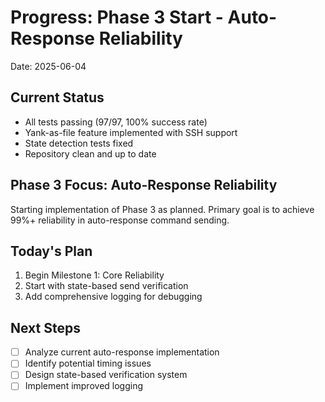 # Progress: Phase 3 Start - Auto-Response Reliability
Date: 2025-06-04

## Current Status
- All tests passing (97/97, 100% success rate)
- Yank-as-file feature implemented with SSH support
- State detection tests fixed
- Repository clean and up to date

## Phase 3 Focus: Auto-Response Reliability
Starting implementation of Phase 3 as planned. Primary goal is to achieve 99%+ reliability in auto-response command sending.

## Today's Plan
1. Begin Milestone 1: Core Reliability
2. Start with state-based send verification
3. Add comprehensive logging for debugging

## Next Steps
- [ ] Analyze current auto-response implementation
- [ ] Identify potential timing issues
- [ ] Design state-based verification system
- [ ] Implement improved logging